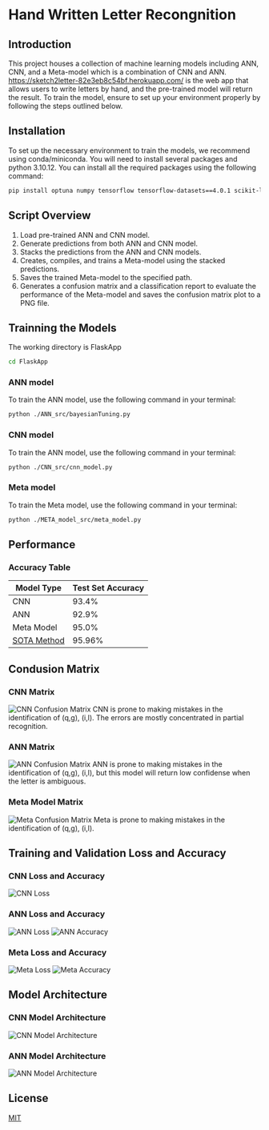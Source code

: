 # Hand Written Letter Recongnition

## Introduction

This project houses a collection of machine learning models including ANN, CNN, and a Meta-model which is a combination of CNN and ANN. https://sketch2letter-82e3eb8c54bf.herokuapp.com/ is the web app that allows users to write letters by hand, and the pre-trained model will return the result.
To train the model, ensure to set up your environment properly by following the steps outlined below.

## Installation

To set up the necessary environment to train the models, we recommend using conda/miniconda. You will need to install several packages and python 3.10.12. You can install all the required packages using the following command:

```bash
pip install optuna numpy tensorflow tensorflow-datasets==4.0.1 scikit-learn tqdm matplotlib pydot graphviz
```

## Script Overview

1. Load pre-trained ANN and CNN model. 
2. Generate predictions from both ANN and CNN model. 
3. Stacks the predictions from the ANN and CNN models. 
4. Creates, compiles, and trains a Meta-model using the stacked predictions. 
5. Saves the trained Meta-model to the specified path. 
6. Generates a confusion matrix and a classification report to evaluate the performance of the Meta-model and saves the confusion matrix plot to a PNG file. 

## Trainning the Models

The working directory is FlaskApp
``` bash
cd FlaskApp
```
### ANN model

To train the ANN model, use the following command in your terminal:

```bash
python ./ANN_src/bayesianTuning.py
```
### CNN model

To train the ANN model, use the following command in your terminal:

```bash
python ./CNN_src/cnn_model.py
```
### Meta model

To train the Meta model, use the following command in your terminal:

```bash
python ./META_model_src/meta_model.py
```
## Performance

### Accuracy Table 

| Model Type | Test Set Accuracy |
|------------|-------------------|
| CNN        | 93.4%             |
| ANN        | 92.9%             |
| Meta Model | 95.0%             |
| [SOTA Method](https://paperswithcode.com/sota/image-classification-on-emnist-letters) | 95.96%          |   

## Condusion Matrix

### CNN Matrix
![CNN Confusion Matrix](/FlaskApp/static/CNN_confusion_matrix.png)
CNN is prone to making mistakes in the identification of (q,g), (i,l). The errors are mostly concentrated in partial recognition. 
### ANN Matrix
![ANN Confusion Matrix](/FlaskApp/static/ANN_confusion_matrix.png)
ANN is prone to making mistakes in the identification of (q,g), (i,l), but this model will return low confidense when the letter is ambiguous. 
### Meta Model Matrix
![Meta Confusion Matrix](/FlaskApp/static/meta_confusion_matrix.png)
Meta is prone to making mistakes in the identification of (q,g), (i,l).

## Training and Validation Loss and Accuracy

### CNN Loss and Accuracy
![CNN Loss](/FlaskApp/CNN_src/Accuracy_and_Loss.png)
### ANN Loss and Accuracy
![ANN Loss](/FlaskApp/static/ANN_loss.png)
![ANN Accuracy](/FlaskApp/static/ANN_accuracy.png)
### Meta Loss and Accuracy
![Meta Loss](/FlaskApp/static/meta_loss.png)
![Meta Accuracy](/FlaskApp/static/meta_accuracy.png)

## Model Architecture

### CNN Model Architecture
![CNN Model Architecture](/FlaskApp/CNN_src/cnn_model.png)
### ANN Model Architecture
![ANN Model Architecture](/FlaskApp/ANN_src/ann_model.png)

## License

[MIT](https://choosealicense.com/licenses/mit/)
